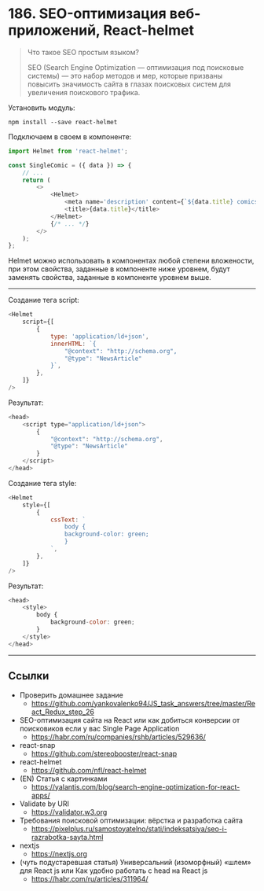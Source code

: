 # 186. SEO-оптимизация веб-приложений, React-helmet

> Что такое SEO простым языком?
>
> SEO (Search Engine Optimization — оптимизация под поисковые системы) — это набор методов и мер, которые призваны повысить значимость сайта в глазах поисковых систем для увеличения поискового трафика.

Установить модуль:

    npm install --save react-helmet

Подключаем в своем в компоненте:

```javascript
import Helmet from 'react-helmet';

const SingleComic = ({ data }) => {
	// ...
	return (
		<>
			<Helmet>
				<meta name='description' content={`${data.title} comics book`} />
				<title>{data.title}</title>
			</Helmet>
			{/* ... */}
		</>
	);
};
```

Helmet можно использовать в компонентах любой степени вложености, при этом свойства, заданные в компоненте ниже уровнем, будут заменять свойства, заданные в компоненте уровнем выше.

---

Создание тега script:

```javascript
<Helmet
	script={[
		{
			type: 'application/ld+json',
			innerHTML: `{
				"@context": "http://schema.org",
				"@type": "NewsArticle"
			}`,
		},
	]}
/>
```

Результат:

```javascript
<head>
	<script type="application/ld+json">
		{
			"@context": "http://schema.org",
			"@type": "NewsArticle"
		}
	</script>
</head>
```

Создание тега style:

```javascript
<Helmet
	style={[
		{
			cssText: `
				body {
				background-color: green;
				}
			`,
		},
	]}
/>
```

Результат:

```javascript
<head>
    <style>
        body {
            background-color: green;
        }
    </style>
</head>
```

---

## Ссылки

- Проверить домашнее задание
  - https://github.com/yankovalenko94/JS_task_answers/tree/master/React_Redux_step_26
- SEO-оптимизация сайта на React или как добиться конверсии от поисковиков если у вас Single Page Application
  - https://habr.com/ru/companies/rshb/articles/529636/
- react-snap
  - https://github.com/stereobooster/react-snap
- react-helmet
  - https://github.com/nfl/react-helmet
- (EN) Статья с картинками
  - https://yalantis.com/blog/search-engine-optimization-for-react-apps/
- Validate by URI
  - https://validator.w3.org
- Требования поисковой оптимизации: вёрстка и разработка сайта
  - https://pixelplus.ru/samostoyatelno/stati/indeksatsiya/seo-i-razrabotka-sayta.html
- nextjs
  - https://nextjs.org
- (чуть подустаревшая статья) Универсальний (изоморфный) «шлем» для React js или Как удобно работать с head на React js
  - https://habr.com/ru/articles/311964/
